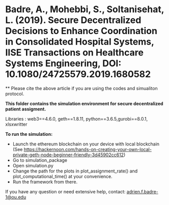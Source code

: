 # Badre, A., Mohebbi, S., Soltanisehat, L. (2019). Secure Decentralized Decisions to Enhance Coordination in Consolidated Hospital Systems, IISE Transactions on Healthcare Systems Engineering, DOI: 10.1080/24725579.2019.1680582

** Please cite the above article if you are using the codes and simualiton protocol. 

**This folder contains the simulation environment for secure decentralized patient assigment.**

Libraries : web3==4.6.0, geth==1.8.11, python==3.6.5,gurobi==8.0.1, xlsxwritter

**To run the simulation:**
  - Launch the ethereum blockchain on your device with local blockchain (See https://hackernoon.com/hands-on-creating-your-own-local-private-geth-node-beginner-friendly-3d45902cc612) 
  - Go to simulation_package
  - Open simulation.py
  - Change the path for the plots in plot_assignment_rate() and plot_computational_time() at your convenience.
  - Run the framework from there.
 
If you have any question or need extensive help, contact: adrien.f.badre-1@ou.edu
 
